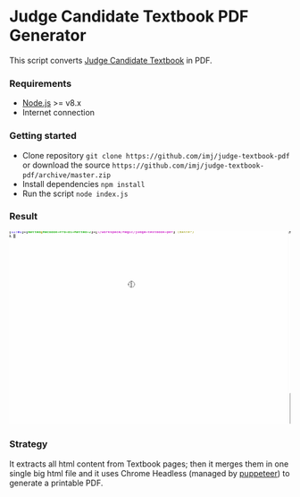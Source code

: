 # Judge Candidate Textbook PDF Generator

This script converts [Judge Candidate Textbook](http://test.italianmagicjudges.net/wiki/) in PDF.


### Requirements
- [Node.js](https://nodejs.org/) >= v8.x
- Internet connection

### Getting started
- Clone repository `git clone https://github.com/imj/judge-textbook-pdf` or download the source `https://github.com/imj/judge-textbook-pdf/archive/master.zip`
- Install dependencies `npm install`
- Run the script `node index.js`


### Result
![PDF Generator](./__assets/textbook.gif)



### Strategy
It extracts all html content from Textbook pages; then it merges them in one single big html file and it uses Chrome Headless (managed by [puppeteer](https://github.com/GoogleChrome/puppeteer)) to generate a printable PDF.
